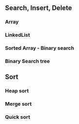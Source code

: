 ## Search, Insert, Delete
### Array

### LinkedList


### Sorted Array - Binary search

### Binary Search tree

## Sort
### Heap sort
### Merge sort
### Quick sort



